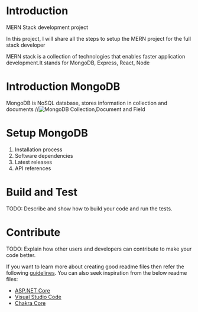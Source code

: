 # Introduction 
MERN Stack development project

In this project, I will share all the steps to setup the MERN project for the full stack developer


MERN stack is a collection of technologies that enables faster application development.It stands for MongoDB, Express, React, Node


# Introduction MongoDB

MongoDB is NoSQL database, stores information in collection and documents
//![MongoDB Collection,Document and Field](https://)

# Setup MongoDB

1.	Installation process
2.	Software dependencies
3.	Latest releases
4.	API references

# Build and Test
TODO: Describe and show how to build your code and run the tests. 

# Contribute
TODO: Explain how other users and developers can contribute to make your code better. 

If you want to learn more about creating good readme files then refer the following [guidelines](https://docs.microsoft.com/en-us/azure/devops/repos/git/create-a-readme?view=azure-devops). You can also seek inspiration from the below readme files:
- [ASP.NET Core](https://github.com/aspnet/Home)
- [Visual Studio Code](https://github.com/Microsoft/vscode)
- [Chakra Core](https://github.com/Microsoft/ChakraCore)